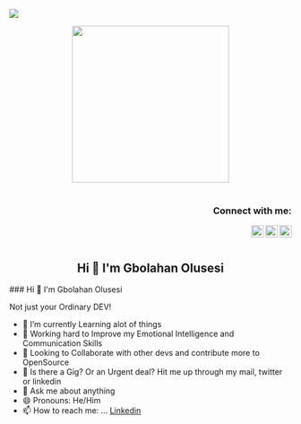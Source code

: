 ![](https://komarev.com/ghpvc/?username=olusesimrg)

<p align="center"><img src="https://github.com/chiraag-kakar/chiraag-kakar/blob/master/hadder.gif" width="280px"><br><br></p>

<h3 align="right">Connect with me:</h3>
<a href="https://www.linkedin.com/in/olusesimrg">
  <img align="right" alt="Gbolahan LinkedIn" width="22px" src="https://upload.wikimedia.org/wikipedia/commons/thumb/e/e9/Linkedin_icon.svg/256px-Linkedin_icon.svg.png"/>
</a>
<!--<a href="https://vinyldavyl.hashnode.dev">
  <img align="right"  alt="Vinyl-Davyl" src="https://github.com/dephraiim/hacknode/blob/345ccd76108f9cc43430e606ee7dcf3030646dbe/assets/hashnode.png" width="22px">
</a>-->
<a href="https://twitter.com/olusesimrgee">
  <img align="right" alt="Olusesi Gbolahan - Twitter" width="22px" src="https://upload.wikimedia.org/wikipedia/sco/9/9f/Twitter_bird_logo_2012.svg"/>
</a>
<a href="https://wa.me/2348173422073">
  <img align="right" alt="Olusesi Gbolahan - Whatsapp" width="22px" src="https://cdn.jsdelivr.net/npm/simple-icons@v3/icons/whatsapp.svg"/>
</a>
<br/>
<br/>

<h2 align="center">Hi 👋 I'm Gbolahan Olusesi</h1>
### Hi 👋 I'm Gbolahan Olusesi

Not just your Ordinary DEV!

- 🔭 I’m currently Learning alot of things 
- 🌱 Working hard to Improve my Emotional Intelligence and Communication Skills
- 👯 Looking to Collaborate with other devs and contribute more to OpenSource
- 🤔 Is there a Gig? Or an Urgent deal? Hit me up through my mail, twitter or linkedin
- 💬 Ask me about anything
- 😄 Pronouns: He/Him
- 📫 How to reach me: ... [Linkedin](https://www.linkedin.com/in/olusesimrg/)

